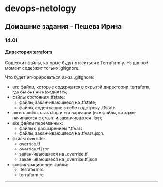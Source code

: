 # devops-netology

## Домашние задания - Пешева Ирина

### 14.01

#### Директория terraform

Содержит файлы, которые будут отоситься к Terraform'у. На данный момент содержит только .gitignore.

Что будет игнорироваться из-за .gitignore:
* все файлы, которые содержатся в скрытой директории .terraform, где бы она ни находилась;
* файлы состояния .tfstate:
    * файлы, заканчивающиеся на .tfstate;
    * файлы, содержащие в себе подстроку .tfstate.
* логи ошибок crash.log и его вариации (все файлы, которые начинаются с crash. и заканчиваются .log);
* все файлы переменных: 
    * файлы с расширением *.tfvars 
    * файлы, заканчивающиеся на .tfvars.json.
* файлы override:
    * override.tf
    * override.tf.json
    * заканчивающиеся на _override.tf
    * заканчивающиеся на _override.tf.json
* конфигурационные файлы:
    * .terraformrc
    * terraform.rc
___